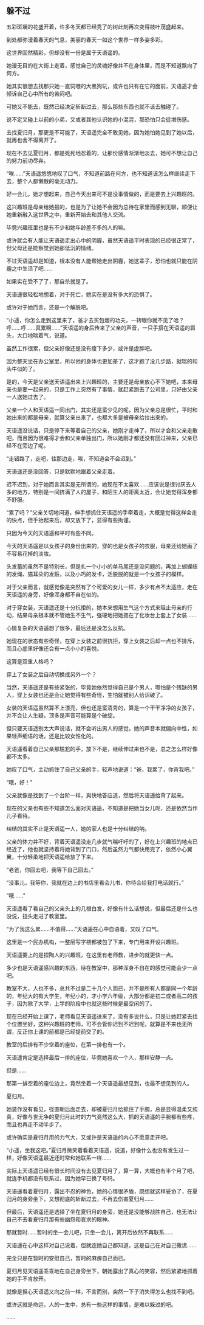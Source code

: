 ## 躲不过

五彩斑斓的花盛开着，许多冬天都已经秃了的树此刻再次变得枝叶茂盛起来。

到处都弥漫着春天的气息，美丽的春天一如这个世界一样多姿多彩。

这世界固然精彩，但却没有一份是属于天语遥的。

她漫无目的在大街上走着，感觉自己的灵魂好像并不在身体里，而是不知道飘向了何方。

她其实很想去找那只她一直饲喂的大黑狗玩，或许也只有在它的面前，天语遥才会倾诉自己心中所有的苦闷吧。

可她又不能去，既然已经决定斩断过去，那么那些东西也就不该去触碰了。

说不定又碰上以前的小弟，又或者其他认识她的小混混，那恐怕只会徒增伤感。

去找夏归月，那更是不可能了，天语遥完全不敢见她，因为她怕她见到了她以后，就再也舍不得离开了。

现在不去见夏归月，都是死死地忍着的，让那份感情渐渐地淡去，她可不想让自己的努力前功尽弃。

“唉……”天语遥悠悠地叹了口气，不知道前路在何方，也不知道该怎么样继续走下去，整个人都懒散的毫无动力。

好一会儿，她才想起来，自己今天出来可不是没事情做的，而是要去上兴趣班的。

这兴趣班是母亲给她报的，也是为了让她不会因为总待在家里而感到无聊，顺便让她重新融入这世界之中，重新开始去和其他人交流。

毕竟兴趣班里也是有不少和她年龄差不多的人的嘛。

或许就会有人能让天语遥走出心中的阴霾，虽然天语遥平时表现的已经很正常了，但父母还是能察觉到她那低沉的情绪。

不过天语遥却是知道，根本没有人能帮她走出阴霾，她这辈子，恐怕也就只能在阴霾之中生活了吧……

如果实在受不了了，那自杀就是了。

天语遥很轻松地想着，对于死亡，她实在是没有多大的恐惧了。

或许对于她而言，还是一个解脱吧。

“小遥，你怎么走到这里来了，爸才去买包烟的功夫，一转眼你就不见了哈？呼……呼……真累啊……”天语遥的身后传来了父亲的声音，一只手搭在天语遥的肩头，大口地喘着气，说道。

虽然工作很累，但父亲好像还是没有瘦下多少，或许是虚胖吧。

因为整天坐在办公室里，所以他的身体也更加差了，这才跑了没几步路，就喘的和头牛似的了。

是的，今天是父亲送天语遥出来上兴趣班的，主要还是母亲放心不下她吧，本来母亲也是要一起来的，只是工作上突然有了事情，就赶紧跑去了公司里，只好由父亲一人送她过去了。

父亲一个人和天语遥一同出门，其实还是蛮少见的呢，因为父亲总是很忙，平时和她出来的都是母亲，就算父亲出来了，也都大多是被母亲给拉出来的。

天语遥没说话，只是停下来等着自己的父亲，她刚才走神了，所以才会和父亲走散吧，而且因为很难得才会和父亲单独出门，所以她刚才都还没有回过神来，父亲已经不在旁边了呢。

“走错路了，走吧，往那边走，唉，不知道会不会迟到。”

天语遥还是没回答，只是默默地跟着父亲走着。

迟不迟到，对于她而言其实是无所谓的，她现在不太喜欢……应该说是很讨厌去人多的地方，特别是一间挤满了人的屋子，和陌生人的距离太近，会让她觉得浑身都不舒服。

“累了吗？”父亲关切地问道，伸手想抓住天语遥的手牵着走，大概是觉得这样会走的快点，但手抬起来后，却又放下了，显得有些拘谨。

只因为今天的天语遥和平时有些不同。

今天的天语遥是以女孩子的身份出来的，穿的也是女孩子的衣服，母亲还给她画了不容易花掉的淡妆。

头发蓄的虽然不是特别长，但是扎一个小小的单马尾还是没问题的，再加上蝴蝶结的发绳、猫耳朵的发箍，以及小巧的发卡，活脱脱的就是一个女孩子的模样。

对于父亲而言，就感觉像是突然有了个可爱的女儿一样，多少有点不太适应，走在天语遥的身旁，好像浑身都不自在似的。

对于穿女装，天语遥还是十分抗拒的，她本来想用生气这个方式来阻止母亲的行动，结果母亲根本就不管她生不生气，强硬地把她摁在了化妆台上套上了女装……

心情复杂的天语遥想了很多，最后还是没怎么反抗。

她现在的状态有些奇怪，在穿上女装之前很抗拒，穿上女装之后却一点也不排斥，而且心底里好像还会有一点小小的喜悦。

这算是双重人格吗？

穿上了女装之后自动切换成另外一个？

当然，天语遥还是有些紧张的，毕竟她依然觉得自己是个男人，哪怕是个残缺的男人，穿上女装也还是会让她觉得有些奇怪，生怕就被别人给识破了。

女装的天语遥虽然算不上漂亮，但也还是蛮清秀的，算是一个干干净净的女孩子，并不会让人生疑，顶多是声音可能算是个破绽。

但只要天语遥别太大声说话，就不会听出男人的感觉，她的声音本就偏向中性，如果轻声细语的话，还是比较女性化的。

天语遥看着自己父亲那尴尬的手，放下不是，继续伸过来也不是，总之怎么样好像都不太多。

她叹了口气，主动抓住了自己父亲的手，轻声地说道：“爸，我累了，你背我吧。”

“哦，好！”

父亲就像是找到了一个台阶一样，爽快地答应道，然后将天语遥给背了起来。

现在的父亲也有些不知道怎么面对天语遥，不知道是把她当女儿呢，还是依然当作儿子看待。

纠结的其实不止是天语遥一人，她的家人也是十分纠结的呐。

父亲的体力并不好，背着天语遥没走几步就气喘吁吁的了，好在上兴趣班的地点已经近了，他也就坚持着将她背到了门口，然后虽然力气都快用完了，依然小心翼翼，十分轻柔地把天语遥给放了下来。

“老爸，你回去吧，我等下自己回去。”

“没事儿，我等你，我就在边上的书店里看会儿书，你待会给我打电话就行。”

“哦……”

天语遥看了看自己的父亲头上的几根白发，好像有什么话想说，但最后还是什么也没说，扭头走进了教室里。

“为了我这么累……不值得……”天语遥在心中自语着，又叹了口气。

这里是一个民办机构，一整层写字楼都被包了下来，专门用来开设兴趣班。

天语遥要上的是捏陶人的兴趣班，在这里有老师教，进步的就更快一点。

多少也是天语遥感兴趣的东西，待在教室中，那种浑身不自在的感觉可能会少一点吧。

教室不大，人也不多，总共不过是二十几个人而已，并不是所有人都是同一个年龄的，年纪大的有大学生，年纪小的，才小学六年级，大部分都是初二或者高二的孩子，因为除了大学，上学的阶段中也就这些时候是最空闲的了。

现在已经开始上课了，老师看见天语遥进来了，没有多说什么，只是让她赶紧去找个位置坐好，这种兴趣班的老师，可不会管你迟到不迟到呢，就算是不来也无所谓，反正你上课的前都是已经提前交了的。

教室的后排有不少空着的座位，在第一排也有一个。

天语遥肯定是选择最后一排的座位，毕竟她喜欢一个人，那样安静一点。

但是……

那第一排空着的座位边上，竟然坐着一个天语遥最想见到，也最不想见到的人。

夏归月。

她装作没有看见，径直朝后面走去，却被夏归月给抓住了手腕，总是显得温柔又纯真，好像与世无争的夏归月此时的力气竟然这么大，抓的天语遥的手腕都有些疼，而且也再走不动半步了。

或许确实是夏归月用的力气大，又或许是天语遥的内心不愿意走开吧。

“小遥，坐我这吧。”夏归月微笑着看着天语遥，说道，好像什么也没有发生过一样，好像天语遥最近还时常和她联系一样……

实际上天语遥已经有很长时间没有去见夏归月了，算一算，大概也有半个月了吧，就连手机都没有联系过，因为她早已换了号码。

天语遥看着夏归月，露出不忍的神色，她的心情很矛盾，既想就这样妥协了，在夏归月的身旁坐下，又想彻底的斩断过去，不再去伤害夏归月……

但最后，天语遥还是选择了坐在夏归月的身旁，她还是没能够战胜自己，也无法让自己不去看夏归月那有些幽怨和哀求的眼神。

那就暂时……暂时的坐一会儿吧，只坐一会儿，离开后依然不再联系……

天语遥在心中这样对自己说着，但就连她自己都知道，这是自己在对自己撒谎……

完全只是在暂时的安慰自己，暂时的麻痹自己而已。

夏归月见天语遥乖乖地在自己身旁坐下，朝她露出了真心的笑容，然后紧紧地抓着她的手不肯放开。

就像是担心天语遥又向之前一样，不言而别，突然一下子消失得怎么也找不到吧。

或许这就是命运，人的一生中，总有一些这样的事情，是难以躲过的吧。

……
